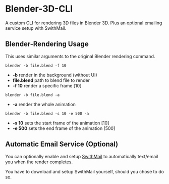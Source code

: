 # Blender-3D-CLI
A custom CLI for rendering 3D files in Blender 3D. Plus an optional emailing service setup with SwithMail.

## Blender-Rendering Usage

This uses similar arguments to the original Blender rendering command.

`blender -b file.blend -f 10`
* **-b** render in the background (without UI)
* **file.blend** path to blend file to render
* **-f 10**  render a specific frame [10]

`blender -b file.blend -a`
* **-a** render the whole animation

`blender -b file.blend -s 10 -e 500 -a`
* **-s 10** sets the start frame of the animation [10]
*  **-e 500** sets the end frame of the animation [500] 

## Automatic Email Service (Optional)

You can optionally enable and setup [SwithMail](https://www.tbare.com/software/swithmail/) to automatically text/email you when the render completes.

You have to download and setup SwithMail yourself, should you chose to do so.


